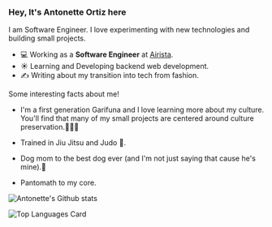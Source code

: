 ### Hey, It's Antonette Ortiz here
I am Software Engineer. I love experimenting with new technologies and building small projects.

- 💻 Working as a **Software Engineer** at [Airista](https://www.airista.com/).
- ☀️ Learning and Developing backend web development.
- ✍️ Writing about my transition into tech from fashion.


Some interesting facts about me!
  <br>
  - I'm a first generation Garifuna and I love learning more about my culture. You'll find that many of my small projects are centered around culture preservation.💛🤍🖤  

  - Trained in Jiu Jitsu and Judo 🥋.

  - Dog mom to the best dog ever (and I'm not just saying that cause he's mine).🐾

  - Pantomath to my core.


![Antonette's Github stats](https://github-readme-stats.vercel.app/api?username=antonetteortiz&theme=highcontrast&show_icons=true&count_private=true)


![Top Languages Card](https://github-readme-stats.vercel.app/api/top-langs/?username=antonetteortiz&layout=compact)
<!--
**antonetteortiz/antonetteortiz** is a ✨ _special_ ✨ repository because its `README.md` (this file) appears on your GitHub profile.

Here are some ideas to get you started:

- 🔭 I’m currently working on ...
- 🌱 I’m currently learning ...
- 👯 I’m looking to collaborate on ...
- 🤔 I’m looking for help with ...
- 💬 Ask me about ...
- 📫 How to reach me: ...
- 😄 Pronouns: ...
- ⚡ Fun fact: ...
-->
